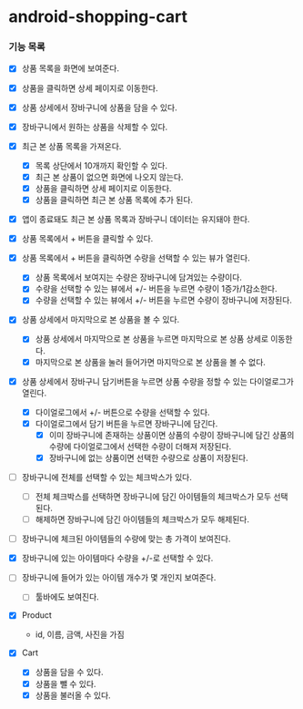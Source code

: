 # android-shopping-cart

### 기능 목록

- [X] 상품 목록을 화면에 보여준다.
- [X] 상품을 클릭하면 상세 페이지로 이동한다.
- [X] 상품 상세에서 장바구니에 상품을 담을 수 있다.
- [X] 장바구니에서 원하는 상품을 삭제할 수 있다.
- [X] 최근 본 상품 목록을 가져온다.
  - [X] 목록 상단에서 10개까지 확인할 수 있다.
  - [X] 최근 본 상품이 없으면 화면에 나오지 않는다.
  - [X] 상품을 클릭하면 상세 페이지로 이동한다.
  - [X] 상품을 클릭하면 최근 본 상품 목록에 추가 된다.
- [X] 앱이 종료돼도 최근 본 상품 목록과 장바구니 데이터는 유지돼야 한다.
- [X] 상품 목록에서 + 버튼을 클릭할 수 있다.
- [X] 상품 목록에서 + 버튼을 클릭하면 수량을 선택할 수 있는 뷰가 열린다.
  - [X] 상품 목록에서 보여지는 수량은 장바구니에 담겨있는 수량이다.
  - [X] 수량을 선택할 수 있는 뷰에서 +/- 버튼을 누르면 수량이 1증가/1감소한다.
  - [x] 수량을 선택할 수 있는 뷰에서 +/- 버튼을 누르면 수량이 장바구니에 저장된다.
- [X] 상품 상세에서 마지막으로 본 상품을 볼 수 있다.
  - [X] 상품 상세에서 마지막으로 본 상품을 누르면 마지막으로 본 상품 상세로 이동한다.
  - [X] 마지막으로 본 상품을 눌러 들어가면 마지막으로 본 상품을 볼 수 없다.
- [X] 상품 상세에서 장바구니 담기버튼을 누르면 상품 수량을 정할 수 있는 다이얼로그가 열린다.
  - [X] 다이얼로그에서 +/- 버튼으로 수량을 선택할 수 있다.
  - [X] 다이얼로그에서 담기 버튼을 누르면 장바구니에 담긴다.
    - [X] 이미 장바구니에 존재하는 상품이면 상품의 수량이 장바구니에 담긴 상품의 수량에 다이얼로그에서 선택한 수량이 더해져 저장된다.
    - [X] 장바구니에 없는 상품이면 선택한 수량으로 상품이 저장된다.
- [ ] 장바구니에 전체를 선택할 수 있는 체크박스가 있다.
  - [ ] 전체 체크박스를 선택하면 장바구니에 담긴 아이템들의 체크박스가 모두 선택된다.
  - [ ] 해제하면 장바구니에 담긴 아이템들의 체크박스가 모두 해제된다.
- [ ] 장바구니에 체크된 아이템들의 수량에 맞는 총 가격이 보여진다.
- [X] 장바구니에 있는 아이템마다 수량을 +/-로 선택할 수 있다.
- [ ] 장바구니에 들어가 있는 아이템 개수가 몇 개인지 보여준다.
  - [ ] 툴바에도 보여진다.

- [x] Product
  - id, 이름, 금액, 사진을 가짐

- [x] Cart
  - [x] 상품을 담을 수 있다.
  - [x] 상품을 뺄 수 있다.
  - [x] 상품을 불러올 수 있다.
